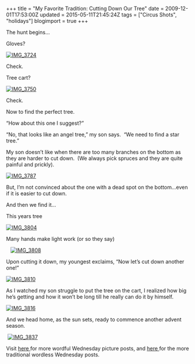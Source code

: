 +++
title = "My Favorite Tradition: Cutting Down Our Tree"
date = 2009-12-01T17:53:00Z
updated = 2015-05-11T21:45:24Z
tags = ["Circus Shots", "holidays"]
blogimport = true 
+++

The hunt begins…

Gloves?

[![IMG_3724](https://latc.s3.amazonaws.com/wp-content/uploads/2009/12/IMG_3724.jpg "IMG_3724")](https://latc.s3.amazonaws.com/wp-content/uploads/2009/12/IMG_3724.jpg) 

Check.

Tree cart?

[![IMG_3750](https://latc.s3.amazonaws.com/wp-content/uploads/2009/12/IMG_3750.jpg "IMG_3750")](https://latc.s3.amazonaws.com/wp-content/uploads/2009/12/IMG_3750.jpg)

Check.

Now to find the perfect tree.

“How about this one I suggest?”

“No, that looks like an angel tree,” my son says.&#160; “We need to find a star tree.”

My son doesn’t like when there are too many branches on the bottom as they are harder to cut down.&#160; (We always pick spruces and they are quite painful and prickly).

[![IMG_3787](https://latc.s3.amazonaws.com/wp-content/uploads/2009/12/IMG_3787.jpg "IMG_3787")](https://latc.s3.amazonaws.com/wp-content/uploads/2009/12/IMG_3787.jpg) 

But, I’m not convinced about the one with a dead spot on the bottom…even if it is easier to cut down.

And then we find it… 

This years tree

[![IMG_3804](https://latc.s3.amazonaws.com/wp-content/uploads/2009/12/IMG_3804.jpg "IMG_3804")](https://latc.s3.amazonaws.com/wp-content/uploads/2009/12/IMG_3804.jpg)

Many hands make light work (or so they say)

&#160;&#160; [![IMG_3808](https://latc.s3.amazonaws.com/wp-content/uploads/2009/12/IMG_3808.jpg "IMG_3808")](https://latc.s3.amazonaws.com/wp-content/uploads/2009/12/IMG_3808.jpg) 

Upon cutting it down, my youngest exclaims, “Now let’s cut down another one!”

[![IMG_3810](https://latc.s3.amazonaws.com/wp-content/uploads/2009/12/IMG_3810.jpg "IMG_3810")](https://latc.s3.amazonaws.com/wp-content/uploads/2009/12/IMG_3810.jpg)&#160; 

As I watched my son struggle to put the tree on the cart, I realized how big he’s getting and how it won’t be long till he really can do it by himself.

[![IMG_3816](https://latc.s3.amazonaws.com/wp-content/uploads/2009/12/IMG_3816.jpg "IMG_3816")](https://latc.s3.amazonaws.com/wp-content/uploads/2009/12/IMG_3816.jpg) 

And we head home, as the sun sets, ready to commence another advent season.

&#160;[![IMG_3837](https://latc.s3.amazonaws.com/wp-content/uploads/2009/12/IMG_3837.jpg "IMG_3837")](https://latc.s3.amazonaws.com/wp-content/uploads/2009/12/IMG_3837.jpg)&#160; 


Visit 
[
here
](http://angiescircus.blogspot.com/)
 for more wordful Wednesday picture posts, and 
[
here
](http://www.5minutesformom.com)
 for the more traditional wordless Wednesday posts.

